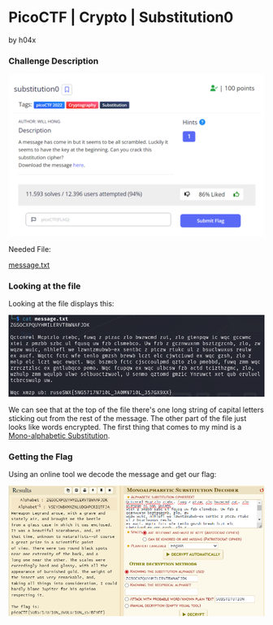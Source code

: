 # PicoCTF | Crypto | Substitution0

by h04x

### Challenge Description 

![](./description.png)

Needed File:

[message.txt](./message.txt)

### Looking at the file 

Looking at the file displays this:

![](./message.png)

We can see that at the top of the file there's one long string of capital letters sticking out from the rest of the message.
The other part of the file just looks like words encrypted.
The first thing that comes to my mind is a [Mono-alphabetic Substitution](https://www.101computing.net/mono-alphabetic-substitution-cipher/).
 
### Getting the Flag

Using an online tool we decode the message and get our flag:

![](./flag.png)
